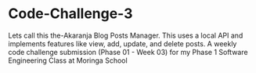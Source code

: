 # Code-Challenge-3
Lets call this the-Akaranja Blog Posts Manager. This uses a local API and implements features like view, add, update, and delete posts. A weekly code challenge submission (Phase 01 - Week 03) for my Phase 1 Software Engineering Class at Moringa School
